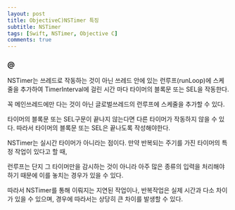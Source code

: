 ```yaml
---
layout: post
title: ObjectiveC)NSTimer 특징
subtitle: NSTimer
tags: [Swift, NSTimer, Objective C]
comments: true
---
```


### @

NSTimer는 쓰레드로 작동하는 것이 아닌 쓰레드 안에 있는 런루프(runLoop)에 스케줄을 추가하여 TimerInterval에 걸린 시간 마다 타이머의 블록문 또는 SEL을 작동한다.

꼭 메인쓰레드에만 다는 것이 아닌 글로벌쓰레드의 런루프에 스케줄을 추가할 수 있다.

타이머의 블록문 또는 SEL구문이 끝나지 않는다면 다른 타이머가 작동하지 않을 수 있다. 따라서 타이머의 블록문 또는 SEL은 끝나도록 작성해야한다.

NSTimer는 실시간 타이머가 아니라는 점이다. 만약 반복되는 주기를 가진 타이머의 특정 작업이 있다고 할 때,

런루프는 단지 그 타이머만을 감시하는 것이 아니라 아주 많은 종류의 입력을 처리해야 하기 때문에 이를 놓치는 경우가 있을 수 있다.

따라서 NSTimer를 통해 이뤄지는 지연된 작업이나, 반복작업은 실제 시간과 다소 차이가 있을 수 있으며, 경우에 따라서는 상당히 큰 차이를 발생할 수 있다.

